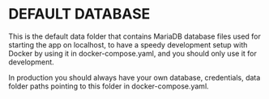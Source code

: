 # DEFAULT DATABASE

This is the default data folder that contains MariaDB database files used for starting the app on localhost, to have a speedy development setup with Docker by using it in docker-compose.yaml, and you should only use it for development.

In production you should always have your own database, credentials, data folder paths pointing to this folder in docker-compose.yaml.
